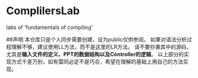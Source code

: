 # ComplilersLab
labs of 'fundamentals of compiling'


##声明
本仓库只是个人同步需要创建，设为public仅供参阅。
如果对语法分析过程理解不够，建议使用LL方法，而不是这里的LR方法。
请不要抄袭其中的源码，尤其是**输入文件的定义、PPT的数据结构以及Controller的逻辑**。
以上部分的实现方式千差万别，如有雷同必定不是巧合，希望在理解的基础上用自己的方法实现。